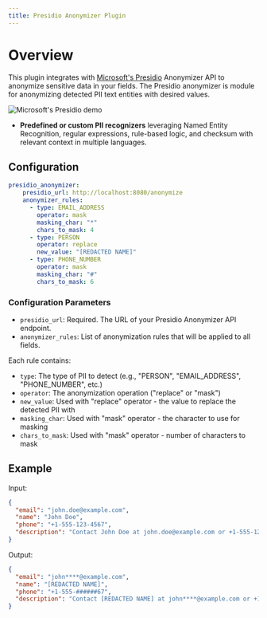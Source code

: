```yaml
---
title: Presidio Anonymizer Plugin 
---
```


# Overview

This plugin integrates with <a href="https://microsoft.github.io/presidio/anonymizer/">Microsoft's Presidio</a> Anonymizer API to anonymize sensitive data in your fields. The Presidio anonymizer is module for anonymizing detected PII text entities with desired values.

![Microsoft's Presidio demo](https://microsoft.github.io/presidio/assets/detection_flow.gif)

- **Predefined or custom PII recognizers** leveraging Named Entity Recognition, regular expressions, rule-based logic, and checksum with relevant context in multiple languages.  


## Configuration

```yaml
presidio_anonymizer:
    presidio_url: http://localhost:8080/anonymize
    anonymizer_rules:
      - type: EMAIL_ADDRESS
        operator: mask
        masking_char: "*"
        chars_to_mask: 4
      - type: PERSON
        operator: replace
        new_value: "[REDACTED NAME]"
      - type: PHONE_NUMBER
        operator: mask
        masking_char: "#"
        chars_to_mask: 6
```

### Configuration Parameters

- `presidio_url`: Required. The URL of your Presidio Anonymizer API endpoint.
- `anonymizer_rules`: List of anonymization rules that will be applied to all fields.

Each rule contains:
- `type`: The type of PII to detect (e.g., "PERSON", "EMAIL_ADDRESS", "PHONE_NUMBER", etc.)
- `operator`: The anonymization operation ("replace" or "mask")
- `new_value`: Used with "replace" operator - the value to replace the detected PII with
- `masking_char`: Used with "mask" operator - the character to use for masking
- `chars_to_mask`: Used with "mask" operator - number of characters to mask

## Example

Input:
```json
{
  "email": "john.doe@example.com",
  "name": "John Doe",
  "phone": "+1-555-123-4567",
  "description": "Contact John Doe at john.doe@example.com or +1-555-123-4567"
}
```

Output:
```json
{
  "email": "john****@example.com",
  "name": "[REDACTED NAME]",
  "phone": "+1-555-######67",
  "description": "Contact [REDACTED NAME] at john****@example.com or +1-555-######67"
}
``` 

